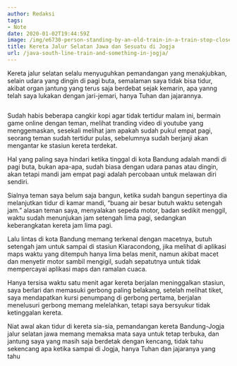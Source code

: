 ```yaml
---
author: Redaksi
tags:
- Note
date: 2020-01-02T19:44:59Z
image: /img/e6730-person-standing-by-an-old-train-in-a-train-stop-close-to-a-319331868450527-1.jpg
title: Kereta Jalur Selatan Jawa dan Sesuatu di Jogja
url: /java-south-line-train-and-something-in-jogja/
---
```


Kereta jalur selatan selalu menyuguhkan pemandangan yang menakjubkan, selain udara yang dingin di pagi buta, semalaman saya tidak bisa tidur, akibat organ jantung yang terus saja berdebat sejak kemarin, apa yanng telah saya lukakan dengan jari-jemari, hanya Tuhan dan jajarannya.<figure class="wp-block-image size-large">

<img src="https://wildanfauzyart.files.wordpress.com/2020/04/e6730-person-standing-by-an-old-train-in-a-train-stop-close-to-a-319331868450527-1.jpg?w=768&#038;h=682" alt="" class="wp-image-1689" data-recalc-dims="1" /> </figure> 

Sudah habis beberapa cangkir kopi agar tidak tertidur malam ini, bermain game online dengan teman, melihat tranding video di youtube yang menggemaskan, sesekali melihat jam apakah sudah pukul empat pagi, seorang teman sudah tertidur pulas, sebelumnya sudah berjanji akan mengantar ke stasiun kereta terdekat.

Hal yang paling saya hindari ketika tinggal di kota Bandung adalah mandi di pagi buta, bukan apa-apa, sudah biasa dengan udara panas atau dingin, akan tetapi mandi jam empat pagi adalah percobaan untuk melawan diri sendiri.

Sialnya teman saya belum saja bangun, ketika sudah bangun sepertinya dia melanjutkan tidur di kamar mandi, &#8220;buang air besar butuh waktu setengah jam.&#8221; alasan teman saya, menyalakan sepeda motor, badan sedikit menggil, waktu sudah menunjukan jam setengah lima pagi, sedangkan keberangkatan kereta jam lima pagi.

Lalu lintas di kota Bandung memang terkenal dengan macetnya, butuh setengah jam untuk sampai di stasiun Kiaracondong, jika melihat di aplikasi maps waktu yang ditempuh hanya lima belas menit, namun akibat macet dan menyetir motor sambil mengigil, sudah sepatutnya untuk tidak mempercayai aplikasi maps dan ramalan cuaca.

Hanya tersisa waktu satu menit agar kereta berjalan meninggalkan stasiun, saya berlari dan memasuki gerbong paling belakang, setelah melihat tiket, saya mendapatkan kursi penumpang di gerbong pertama, berjalan menelusuri gerbong memang melelahkan, tetapi saya bersyukur tidak ketinggalan kereta.

Niat awal akan tidur di kereta sia-sia, pemandangan kereta Bandung-Jogja jalur selatan jawa memang memaksa mata saya untuk tetap terbuka, dan jantung saya yang masih saja berdetak dengan kencang, tidak tahu sekencang apa ketika sampai di Jogja, hanya Tuhan dan jajaranya yang tahu